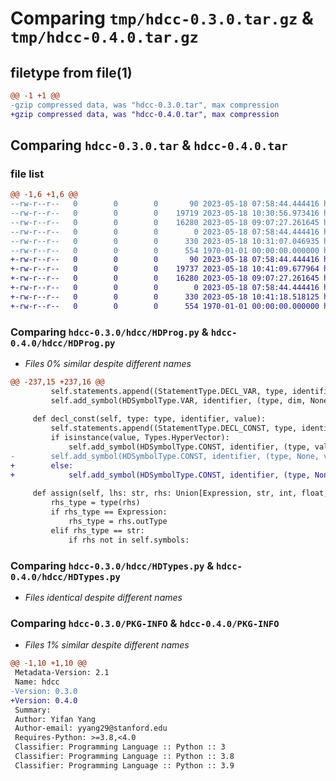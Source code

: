 # Comparing `tmp/hdcc-0.3.0.tar.gz` & `tmp/hdcc-0.4.0.tar.gz`

## filetype from file(1)

```diff
@@ -1 +1 @@
-gzip compressed data, was "hdcc-0.3.0.tar", max compression
+gzip compressed data, was "hdcc-0.4.0.tar", max compression
```

## Comparing `hdcc-0.3.0.tar` & `hdcc-0.4.0.tar`

### file list

```diff
@@ -1,6 +1,6 @@
--rw-r--r--   0        0        0       90 2023-05-18 07:58:44.444416 hdcc-0.3.0/README.md
--rw-r--r--   0        0        0    19719 2023-05-18 10:30:56.973416 hdcc-0.3.0/hdcc/HDProg.py
--rw-r--r--   0        0        0    16280 2023-05-18 09:07:27.261645 hdcc-0.3.0/hdcc/HDTypes.py
--rw-r--r--   0        0        0        0 2023-05-18 07:58:44.444416 hdcc-0.3.0/hdcc/__init__.py
--rw-r--r--   0        0        0      330 2023-05-18 10:31:07.046935 hdcc-0.3.0/pyproject.toml
--rw-r--r--   0        0        0      554 1970-01-01 00:00:00.000000 hdcc-0.3.0/PKG-INFO
+-rw-r--r--   0        0        0       90 2023-05-18 07:58:44.444416 hdcc-0.4.0/README.md
+-rw-r--r--   0        0        0    19737 2023-05-18 10:41:09.677964 hdcc-0.4.0/hdcc/HDProg.py
+-rw-r--r--   0        0        0    16280 2023-05-18 09:07:27.261645 hdcc-0.4.0/hdcc/HDTypes.py
+-rw-r--r--   0        0        0        0 2023-05-18 07:58:44.444416 hdcc-0.4.0/hdcc/__init__.py
+-rw-r--r--   0        0        0      330 2023-05-18 10:41:18.518125 hdcc-0.4.0/pyproject.toml
+-rw-r--r--   0        0        0      554 1970-01-01 00:00:00.000000 hdcc-0.4.0/PKG-INFO
```

### Comparing `hdcc-0.3.0/hdcc/HDProg.py` & `hdcc-0.4.0/hdcc/HDProg.py`

 * *Files 0% similar despite different names*

```diff
@@ -237,15 +237,16 @@
         self.statements.append((StatementType.DECL_VAR, type, identifier, dim))
         self.add_symbol(HDSymbolType.VAR, identifier, (type, dim, None))
 
     def decl_const(self, type: type, identifier, value):
         self.statements.append((StatementType.DECL_CONST, type, identifier, value))
         if isinstance(value, Types.HyperVector):
             self.add_symbol(HDSymbolType.CONST, identifier, (type, value.dim, value))
-        self.add_symbol(HDSymbolType.CONST, identifier, (type, None, value))
+        else:
+            self.add_symbol(HDSymbolType.CONST, identifier, (type, None, value))
 
     def assign(self, lhs: str, rhs: Union[Expression, str, int, float, Types.HyperVector]):
         rhs_type = type(rhs)
         if rhs_type == Expression:
             rhs_type = rhs.outType
         elif rhs_type == str:
             if rhs not in self.symbols:
```

### Comparing `hdcc-0.3.0/hdcc/HDTypes.py` & `hdcc-0.4.0/hdcc/HDTypes.py`

 * *Files identical despite different names*

### Comparing `hdcc-0.3.0/PKG-INFO` & `hdcc-0.4.0/PKG-INFO`

 * *Files 1% similar despite different names*

```diff
@@ -1,10 +1,10 @@
 Metadata-Version: 2.1
 Name: hdcc
-Version: 0.3.0
+Version: 0.4.0
 Summary: 
 Author: Yifan Yang
 Author-email: yyang29@stanford.edu
 Requires-Python: >=3.8,<4.0
 Classifier: Programming Language :: Python :: 3
 Classifier: Programming Language :: Python :: 3.8
 Classifier: Programming Language :: Python :: 3.9
```

